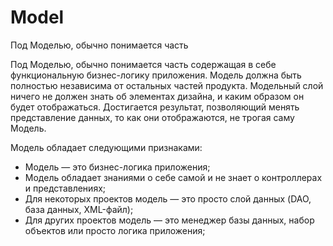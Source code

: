 # Model
Под Моделью, обычно понимается часть

Под Моделью, обычно понимается часть содержащая в себе функциональную бизнес-логику приложения. Модель должна быть полностью независима от остальных частей продукта. Модельный слой ничего не должен знать об элементах дизайна, и каким образом он будет отображаться. Достигается результат, позволяющий менять представление данных, то как они отображаются, не трогая саму Модель.  
  
Модель обладает следующими признаками:  
- Модель — это бизнес-логика приложения;
- Модель обладает знаниями о себе самой и не знает о контроллерах и представлениях;
- Для некоторых проектов модель — это просто слой данных (DAO, база данных, XML-файл);
- Для других проектов модель — это менеджер базы данных, набор объектов или просто логика приложения;